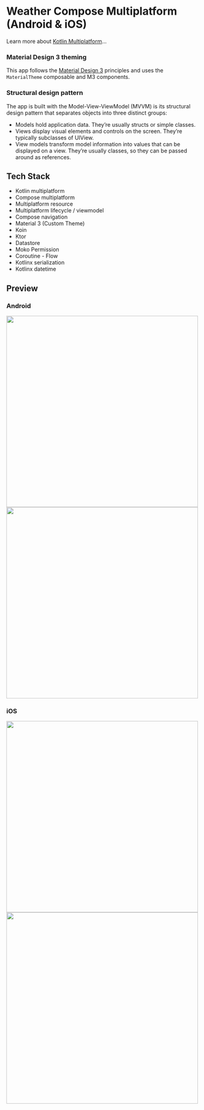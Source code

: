 # Weather Compose Multiplatform (Android & iOS)

Learn more about [Kotlin Multiplatform](https://www.jetbrains.com/help/kotlin-multiplatform-dev/get-started.html)…

### Material Design 3 theming
This app follows the [Material Design 3](https://m3.material.io) principles and uses the `MaterialTheme` composable and M3 components.

### Structural design pattern
The app is built with the Model-View-ViewModel (MVVM) is its structural design pattern that separates objects into three distinct groups:
- Models hold application data. They’re usually structs or simple classes.
- Views display visual elements and controls on the screen. They’re typically subclasses of UIView.
- View models transform model information into values that can be displayed on a view. They’re usually classes, so they can be passed around as references.

## Tech Stack
- Kotlin multiplatform
- Compose multiplatform
- Multiplatform resource
- Multiplatform lifecycle / viewmodel
- Compose navigation
- Material 3 (Custom Theme)
- Koin
- Ktor
- Datastore
- Moko Permission
- Coroutine - Flow
- Kotlinx serialization
- Kotlinx datetime

## Preview
### Android
<img src="https://github.com/fjr619/Weather-2-KMM-Compose/assets/9444636/d3f73a35-05df-4978-aeab-9d3740ff14fd" height="500"> <img src="https://github.com/fjr619/Weather-2-KMM-Compose/assets/9444636/2e9a7151-1e54-41a6-a0c7-f5fd36627445" height="500">

### iOS
<img src="https://github.com/fjr619/Weather-2-KMM-Compose/assets/9444636/47bc85c0-ed92-4cd1-9f51-d151a59f3342" height="500"> <img src="https://github.com/fjr619/Weather-2-KMM-Compose/assets/9444636/8c16c879-075c-462f-a3a6-18dcbdd2c013" height="500">
